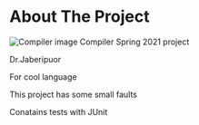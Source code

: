 # About The Project
![Compiler image](https://media.geeksforgeeks.org/wp-content/uploads/compileProcess.jpg)
Compiler Spring 2021 project

Dr.Jaberipuor

For cool language

This project has some small faults

Conatains tests with JUnit
